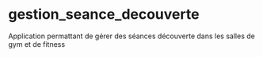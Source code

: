 # gestion_seance_decouverte
Application permattant de gérer des séances découverte dans les salles de gym et de fitness
